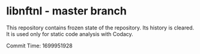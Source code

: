 # libnftnl - master branch

This repository contains frozen state of the repository.
Its history is cleared. It is used only for static code
analysis with Codacy.

Commit Time: 1699951928